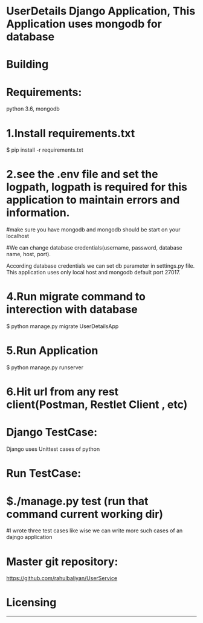 UserDetails Django Application, This Application uses mongodb for database
====


Building
=========

Requirements:
======================
python 3.6, mongodb

1.Install requirements.txt
===================
$ pip install -r requirements.txt

2.see the .env file and set the logpath, logpath is required for this application to maintain errors and information.
======

#make sure you have mongodb and mongodb should be start on your localhost

#We can change database credentials(username, password, database name, host, port).

According database credentials we can set db parameter in settings.py file.
This application uses only local host and mongodb default port 27017.


4.Run migrate command to interection with database
=
$ python manage.py migrate UserDetailsApp

5.Run Application
=
$ python manage.py runserver

6.Hit url from any rest client(Postman, Restlet Client , etc)
=


Django TestCase:
=================
Django uses Unittest cases of python


Run TestCase:
==============

$./manage.py test (run that command current working dir)
=

#I wrote three test cases like wise we can write more such cases of an dajngo application

Master git repository:
======================
https://github.com/rahulbaliyan/UserService

Licensing
========
*****